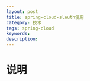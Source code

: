 ```yaml
---
layout: post
title: spring-cloud-sleuth使用
category: 技术
tags: spring-cloud
keywords:
description:
---
```


# 说明
